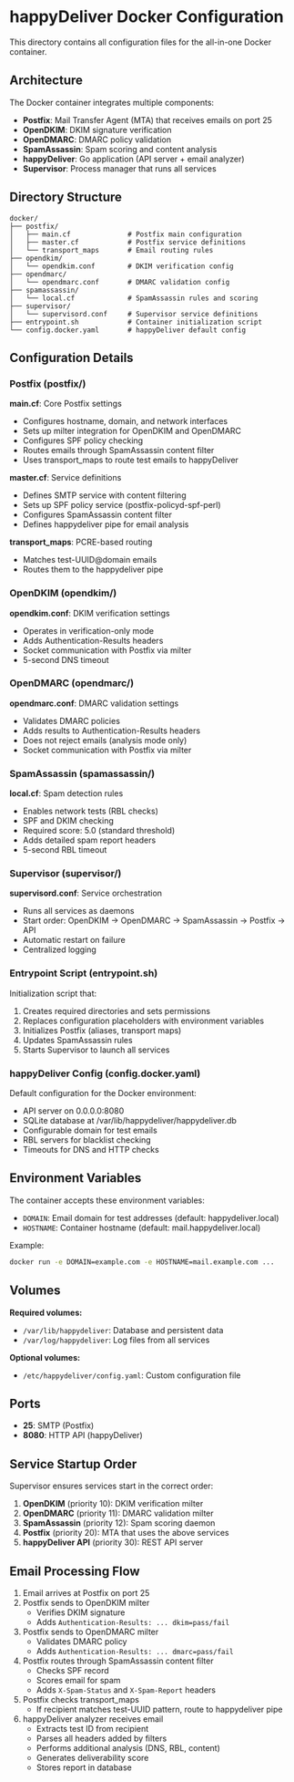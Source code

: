 # happyDeliver Docker Configuration

This directory contains all configuration files for the all-in-one Docker container.

## Architecture

The Docker container integrates multiple components:

- **Postfix**: Mail Transfer Agent (MTA) that receives emails on port 25
- **OpenDKIM**: DKIM signature verification
- **OpenDMARC**: DMARC policy validation
- **SpamAssassin**: Spam scoring and content analysis
- **happyDeliver**: Go application (API server + email analyzer)
- **Supervisor**: Process manager that runs all services

## Directory Structure

```
docker/
├── postfix/
│   ├── main.cf              # Postfix main configuration
│   ├── master.cf            # Postfix service definitions
│   └── transport_maps       # Email routing rules
├── opendkim/
│   └── opendkim.conf        # DKIM verification config
├── opendmarc/
│   └── opendmarc.conf       # DMARC validation config
├── spamassassin/
│   └── local.cf             # SpamAssassin rules and scoring
├── supervisor/
│   └── supervisord.conf     # Supervisor service definitions
├── entrypoint.sh            # Container initialization script
└── config.docker.yaml       # happyDeliver default config
```

## Configuration Details

### Postfix (postfix/)

**main.cf**: Core Postfix settings
- Configures hostname, domain, and network interfaces
- Sets up milter integration for OpenDKIM and OpenDMARC
- Configures SPF policy checking
- Routes emails through SpamAssassin content filter
- Uses transport_maps to route test emails to happyDeliver

**master.cf**: Service definitions
- Defines SMTP service with content filtering
- Sets up SPF policy service (postfix-policyd-spf-perl)
- Configures SpamAssassin content filter
- Defines happydeliver pipe for email analysis

**transport_maps**: PCRE-based routing
- Matches test-UUID@domain emails
- Routes them to the happydeliver pipe

### OpenDKIM (opendkim/)

**opendkim.conf**: DKIM verification settings
- Operates in verification-only mode
- Adds Authentication-Results headers
- Socket communication with Postfix via milter
- 5-second DNS timeout

### OpenDMARC (opendmarc/)

**opendmarc.conf**: DMARC validation settings
- Validates DMARC policies
- Adds results to Authentication-Results headers
- Does not reject emails (analysis mode only)
- Socket communication with Postfix via milter

### SpamAssassin (spamassassin/)

**local.cf**: Spam detection rules
- Enables network tests (RBL checks)
- SPF and DKIM checking
- Required score: 5.0 (standard threshold)
- Adds detailed spam report headers
- 5-second RBL timeout

### Supervisor (supervisor/)

**supervisord.conf**: Service orchestration
- Runs all services as daemons
- Start order: OpenDKIM → OpenDMARC → SpamAssassin → Postfix → API
- Automatic restart on failure
- Centralized logging

### Entrypoint Script (entrypoint.sh)

Initialization script that:
1. Creates required directories and sets permissions
2. Replaces configuration placeholders with environment variables
3. Initializes Postfix (aliases, transport maps)
4. Updates SpamAssassin rules
5. Starts Supervisor to launch all services

### happyDeliver Config (config.docker.yaml)

Default configuration for the Docker environment:
- API server on 0.0.0.0:8080
- SQLite database at /var/lib/happydeliver/happydeliver.db
- Configurable domain for test emails
- RBL servers for blacklist checking
- Timeouts for DNS and HTTP checks

## Environment Variables

The container accepts these environment variables:

- `DOMAIN`: Email domain for test addresses (default: happydeliver.local)
- `HOSTNAME`: Container hostname (default: mail.happydeliver.local)

Example:
```bash
docker run -e DOMAIN=example.com -e HOSTNAME=mail.example.com ...
```

## Volumes

**Required volumes:**
- `/var/lib/happydeliver`: Database and persistent data
- `/var/log/happydeliver`: Log files from all services

**Optional volumes:**
- `/etc/happydeliver/config.yaml`: Custom configuration file

## Ports

- **25**: SMTP (Postfix)
- **8080**: HTTP API (happyDeliver)

## Service Startup Order

Supervisor ensures services start in the correct order:

1. **OpenDKIM** (priority 10): DKIM verification milter
2. **OpenDMARC** (priority 11): DMARC validation milter
3. **SpamAssassin** (priority 12): Spam scoring daemon
4. **Postfix** (priority 20): MTA that uses the above services
5. **happyDeliver API** (priority 30): REST API server

## Email Processing Flow

1. Email arrives at Postfix on port 25
2. Postfix sends to OpenDKIM milter
   - Verifies DKIM signature
   - Adds `Authentication-Results: ... dkim=pass/fail`
3. Postfix sends to OpenDMARC milter
   - Validates DMARC policy
   - Adds `Authentication-Results: ... dmarc=pass/fail`
4. Postfix routes through SpamAssassin content filter
   - Checks SPF record
   - Scores email for spam
   - Adds `X-Spam-Status` and `X-Spam-Report` headers
5. Postfix checks transport_maps
   - If recipient matches test-UUID pattern, route to happydeliver pipe
6. happyDeliver analyzer receives email
   - Extracts test ID from recipient
   - Parses all headers added by filters
   - Performs additional analysis (DNS, RBL, content)
   - Generates deliverability score
   - Stores report in database
